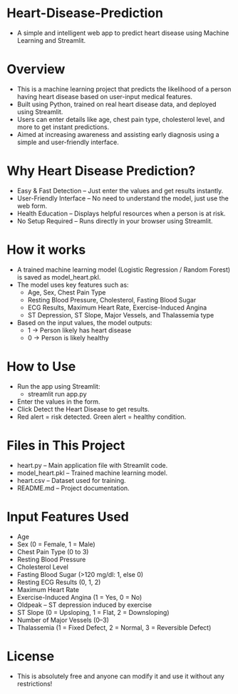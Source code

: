 # Heart-Disease-Prediction

- A simple and intelligent web app to predict heart disease using Machine Learning and Streamlit.

# Overview
- This is a machine learning project that predicts the likelihood of a person having heart disease based on user-input medical features.
- Built using Python, trained on real heart disease data, and deployed using Streamlit.
- Users can enter details like age, chest pain type, cholesterol level, and more to get instant predictions.
- Aimed at increasing awareness and assisting early diagnosis using a simple and user-friendly interface.

# Why Heart Disease Prediction?
- Easy & Fast Detection – Just enter the values and get results instantly.
- User-Friendly Interface – No need to understand the model, just use the web form.
- Health Education – Displays helpful resources when a person is at risk.
- No Setup Required – Runs directly in your browser using Streamlit.

# How it works
- A trained machine learning model (Logistic Regression / Random Forest) is saved as model_heart.pkl.
- The model uses key features such as:
  - Age, Sex, Chest Pain Type
  - Resting Blood Pressure, Cholesterol, Fasting Blood Sugar
  - ECG Results, Maximum Heart Rate, Exercise-Induced Angina
  - ST Depression, ST Slope, Major Vessels, and Thalassemia type
- Based on the input values, the model outputs:
  - 1 → Person likely has heart disease
  - 0 → Person is likely healthy

# How to Use
- Run the app using Streamlit:
  - streamlit run app.py
- Enter the values in the form.
- Click Detect the Heart Disease to get results.
- Red alert = risk detected. Green alert = healthy condition.

# Files in This Project
- heart.py – Main application file with Streamlit code.
- model_heart.pkl – Trained machine learning model.
- heart.csv – Dataset used for training.
- README.md – Project documentation.

# Input Features Used
- Age
- Sex (0 = Female, 1 = Male)
- Chest Pain Type (0 to 3)
- Resting Blood Pressure
- Cholesterol Level
- Fasting Blood Sugar (>120 mg/dl: 1, else 0)
- Resting ECG Results (0, 1, 2)
- Maximum Heart Rate
- Exercise-Induced Angina (1 = Yes, 0 = No)
- Oldpeak – ST depression induced by exercise
- ST Slope (0 = Upsloping, 1 = Flat, 2 = Downsloping)
- Number of Major Vessels (0–3)
- Thalassemia (1 = Fixed Defect, 2 = Normal, 3 = Reversible Defect)

# License 
- This is absolutely free and anyone can modify it and use it without any restrictions!
